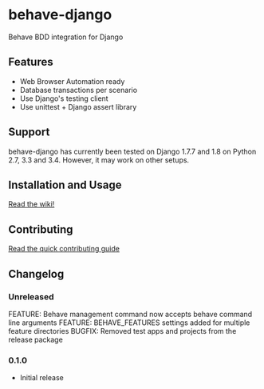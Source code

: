 # behave-django
Behave BDD integration for Django

## Features
* Web Browser Automation ready
* Database transactions per scenario
* Use Django's testing client
* Use unittest + Django assert library

## Support
behave-django has currently been tested on Django 1.7.7 and 1.8 on Python 2.7, 3.3 and 3.4. However, it may work on other setups.

## Installation and Usage
[Read the wiki!](https://github.com/mixxorz/behave-django/wiki)

## Contributing
[Read the quick contributing guide](CONTRIBUTING.md)

## Changelog
### Unreleased
FEATURE: Behave management command now accepts behave command line arguments
FEATURE: BEHAVE_FEATURES settings added for multiple feature directories
BUGFIX: Removed test apps and projects from the release package

### 0.1.0
* Initial release
